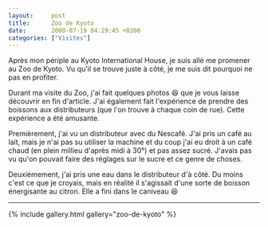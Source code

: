 ```yaml
---
layout:     post
title:      Zoo de Kyoto
date:       2008-07-19 04:29:45 +0200
categories: ["Visites"]
---
```


Après mon périple au Kyoto International House, je suis allé me promener au Zoo de Kyoto. Vu qu'il se trouve juste à 
côté, je me suis dit pourquoi ne pas en profiter.

<!--more-->

Durant ma visite du Zoo, j'ai fait quelques photos :laughing: que je vous laisse découvrir en fin d'article. J'ai 
également fait l'expérience de prendre des boissons aux distributeurs (que l'on trouve à chaque coin de rue). Cette 
expérience a été amusante.

Premièrement, j'ai vu un distributeur avec du Nescafé. J'ai pris un café au lait, mais je n'ai pas su utiliser la 
machine et du coup j'ai eu droit à un café chaud (en plein millieu d'après midi à 30°) et pas assez sucré. J'avais pas 
vu qu'on pouvait faire des réglages sur le sucre et ce genre de choses.

Deuxièmement, j'ai pris une eau dans le distributeur d'à côté. Du moins c'est ce que je croyais, mais en réalité il 
s'agissait d'une sorte de boisson énergisante au citron. Elle a fini dans le caniveau :laughing:

-----

{% include gallery.html gallery="zoo-de-kyoto" %}
